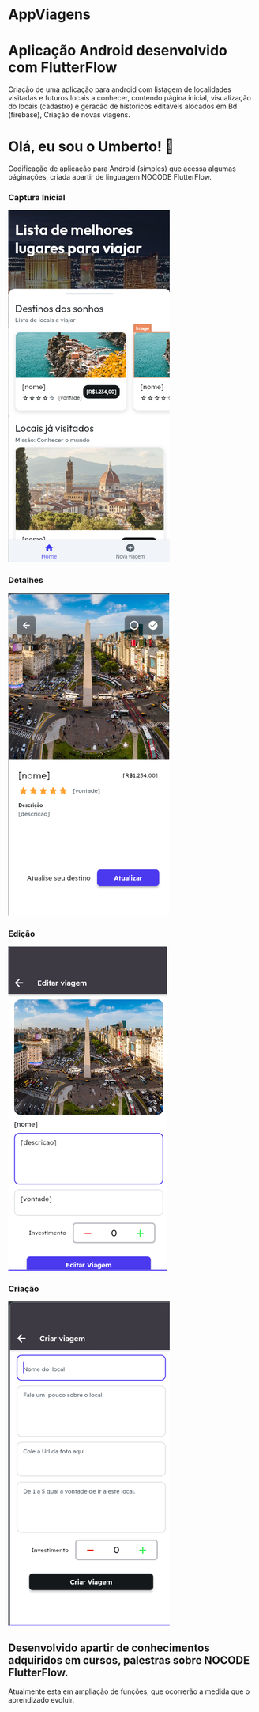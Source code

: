 # AppViagens

# Aplicação Android desenvolvido com FlutterFlow

Criação de uma aplicação para android com listagem de localidades visitadas e futuros locais a conhecer, contendo página inicial, visualização do locais (cadastro) e geracão de historicos editaveis alocados em Bd (firebase), Criação de novas viagens.

# Olá, eu sou o Umberto! 👋

Codificação de aplicação para Android (simples) que acessa algumas páginações, criada apartir de linguagem NOCODE FlutterFlow.

### Captura Inicial
![image](https://github.com/Dnakalfa/app_viagens/blob/flutterflow/prints/inicial.png)
### Detalhes
![image](https://github.com/Dnakalfa/app_viagens/blob/flutterflow/prints/detalhes.png)
### Edição
![image](https://github.com/Dnakalfa/app_viagens/blob/flutterflow/prints/editar.png)
### Criação
![image](https://github.com/Dnakalfa/app_viagens/blob/flutterflow/prints/criar.png)

## Desenvolvido apartir de conhecimentos adquiridos em cursos, palestras sobre NOCODE FlutterFlow.

Atualmente esta em ampliação de funções, que ocorrerão a medida que o aprendizado evoluir.
